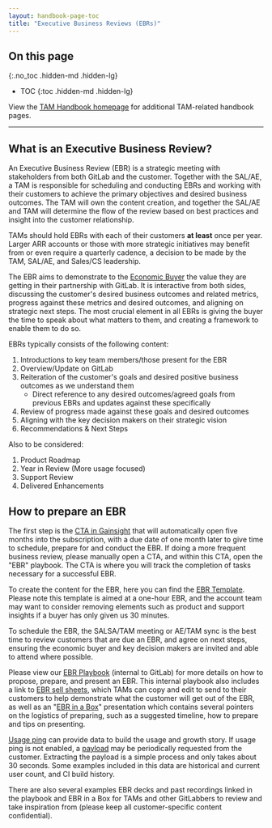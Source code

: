```yaml
---
layout: handbook-page-toc
title: "Executive Business Reviews (EBRs)"
---
```


## On this page
{:.no_toc .hidden-md .hidden-lg}

- TOC
{:toc .hidden-md .hidden-lg}

View the [TAM Handbook homepage](/handbook/customer-success/tam/) for additional TAM-related handbook pages.

---

## What is an Executive Business Review?

An Executive Business Review (EBR) is a strategic meeting with stakeholders from both GitLab and the customer. Together with the SAL/AE, a TAM is responsible for scheduling and conducting EBRs and working with their customers to achieve the primary objectives and desired business outcomes.  The TAM will own the content creation, and together the SAL/AE and TAM will determine the flow of the review based on best practices and insight into the customer relationship.

TAMs should hold EBRs with each of their customers **at least** once per year.  Larger ARR accounts or those with more strategic initiatives may benefit from or even require a quarterly cadence, a decision to be made by the TAM, SAL/AE, and Sales/CS leadership.

The EBR aims to demonstrate to the [Economic Buyer](/handbook/sales/#capturing-meddpicc-questions-for-deeper-qualification) the value they are getting in their partnership with GitLab. It is interactive from both sides, discussing the customer's desired business outcomes and related metrics, progress against these metrics and desired outcomes, and aligning on strategic next steps.  The most crucial element in all EBRs is giving the buyer the time to speak about what matters to them, and creating a framework to enable them to do so.

EBRs typically consists of the following content:

1. Introductions to key team members/those present for the EBR
1. Overview/Update on GitLab
1. Reiteration of the customer's goals and desired positive business outcomes as we understand them
    - Direct reference to any desired outcomes/agreed goals from previous EBRs and updates against these specifically
1. Review of progress made against these goals and desired outcomes
1. Aligning with the key decision makers on their strategic vision 
1. Recommendations & Next Steps

Also to be considered:
1. Product Roadmap
1. Year in Review (More usage focused)
1. Support Review
1. Delivered Enhancements


## How to prepare an EBR

The first step is the [CTA in Gainsight](/handbook/customer-success/tam/gainsight/#ctas) that will automatically open five months into the subscription, with a due date of one month later to give time to schedule, prepare for and conduct the EBR.  If doing a more frequent business review, please manually open a CTA, and within this CTA, open the "EBR" playbook. The CTA is where you will track the completion of tasks necessary for a successful EBR.

To create the content for the EBR, here you can find the [EBR Template](https://docs.google.com/presentation/d/1FfHBVMsY2a3cteylz7Alq-K43OmBPLylBoVdIccsO8g/edit?usp=sharing).  Please note this template is aimed at a one-hour EBR, and the account team may want to consider removing elements such as product and support insights if a buyer has only given us 30 minutes.

To schedule the EBR, the SALSA/TAM meeting or AE/TAM sync is the best time to review customers that are due an EBR, and agree on next steps, ensuring the economic buyer and key decision makers are invited and able to attend where possible.

Please view our [EBR Playbook](https://docs.google.com/spreadsheets/d/1nGjXMaeAFWEOGdsm2DPW-yZEIelG4sy46pX9PbX4a78/edit#gid=0) (internal to GitLab) for more details on how to propose, prepare, and present an EBR. This internal playbook also includes a link to [EBR sell sheets](https://drive.google.com/drive/folders/1MYIIEqOZ_lskuVUt4S-lkz1HR79ZbDjj?usp=sharing), which TAMs can copy and edit to send to their customers to help demonstrate what the customer will get out of the EBR, as well as an "[EBR in a Box](https://docs.google.com/presentation/d/1V3wzIZ9j6pVUbXpSeJgA_Lk-97C7_vr8NUJWk4J0__s/edit?usp=sharing)" presentation which contains several pointers on the logistics of preparing, such as a suggested timeline, how to prepare and tips on presenting.

[Usage ping](https://docs.gitlab.com/ee/development/telemetry/usage_ping.html) can provide data to build the usage and growth story. If usage ping is not enabled, a [payload](https://docs.gitlab.com/ee/development/telemetry/usage_ping.html#usage-ping-payload) may be periodically requested from the customer. Extracting the payload is a simple process and only takes about 30 seconds. Some examples included in this data are historical and current user count, and CI build history.

There are also several examples EBR decks and past recordings linked in the playbook and EBR in a Box for TAMs and other GitLabbers to review and take inspiration from (please keep all customer-specific content confidential).
